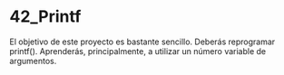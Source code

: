 # 42_Printf
El objetivo de este proyecto es bastante sencillo. Deberás reprogramar printf(). Aprenderás, principalmente, a utilizar un número variable de argumentos.
